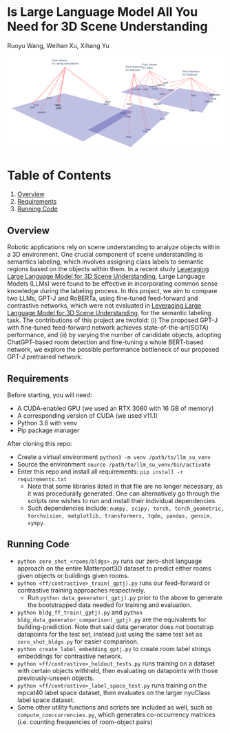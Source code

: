 # Is Large Language Model All You Need for 3D Scene Understanding

Ruoyu Wang, Weihan Xu, Xihang Yu

![visualization](https://github.com/MIT-SPARK/llm_scene_understanding/blob/main/images/RealDSGExample.png)

# Table of Contents
1. [Overview](#overview)
2. [Requirements](#requirements)
3. [Running Code](#running-code)

## Overview

Robotic applications rely on scene understanding to analyze objects within a 3D environment. One crucial component of scene understanding is semantics labeling, which involves assigning class labels to semantic regions based on the objects within them. In a recent study [Leveraging Large Language Model for 3D Scene Understanding](https://arxiv.org/abs/2209.05629), Large Language Models (LLMs) were found to be effective in incorporating common sense knowledge during the labeling process. In this project, we aim to compare two LLMs, GPT-J and RoBERTa, using fine-tuned feed-forward and contrastive networks, which were not evaluated in [Leveraging Large Language Model for 3D Scene Understanding](https://arxiv.org/abs/2209.05629), for the semantic labeling task. The contributions of this project are twofold: (i) The proposed GPT-J with fine-tuned feed-forward network achieves state-of-the-art(SOTA) performance, and (ii) by varying the number of candidate objects, adopting ChatGPT-based room detection and fine-tuning a whole BERT-based network, we explore the possible performance bottleneck of our proposed GPT-J pretrained network.

## Requirements
Before starting, you will need:
- A CUDA-enabled GPU (we used an RTX 3080 with 16 GB of memory)
- A corresponding version of CUDA (we used v11.1)
- Python 3.8 with venv
- Pip package manager

After cloning this repo: 
- Create a virtual environment `python3 -m venv /path/to/llm_su_venv`
- Source the environment `source /path/to/llm_su_venv/bin/activate`
- Enter this repo and install all requirements: `pip install -r requirements.txt`
  - Note that some libraries listed in that file are no longer necessary, as it was procedurally generated. One can alternatively go through the scripts one wishes to run and install their individual dependencies.
  - Such dependencies include: `numpy, scipy, torch, torch_geometric, torchvision, matplotlib, transformers, tqdm, pandas, gensim, sympy`.

## Running Code
- `python zero_shot_<rooms/bldgs>.py` runs our zero-shot language approach on the entire Matterport3D dataset to predict either rooms given objects or buildings given rooms.
- `python <ff/contrastive>_train(_gptj).py` runs our feed-forward or contrastive training approaches respectively.
  - Run `python data_generator(_gptj).py` prior to the above to generate the bootstrapped data needed for training and evaluation.
- `python bldg_ff_train(_gptj).py` and `python bldg_data_generator_comparison(_gptj).py` are the equivalents for building-prediction. Note that said data generator does _not_ bootstrap datapoints for the test set, instead just using the same test set as `zero_shot_bldgs.py` for easier comparison.
- `python create_label_embedding_gptj.py` to create room label strings embeddings for contrastive network.
- `python <ff/contrastive>_holdout_tests.py` runs training on a dataset with certain objects withheld, then evaluating on datapoints with those previously-unseen objects.
- `python <ff/contrastive>_label_space_test.py` runs training on the mpcat40 label space dataset, then evaluates on the larger nyuClass label space dataset.
- Some other utility functions and scripts are included as well, such as `compute_cooccurrencies.py`, which generates co-occurrency matrices (i.e. counting frequencies of room-object pairs)
